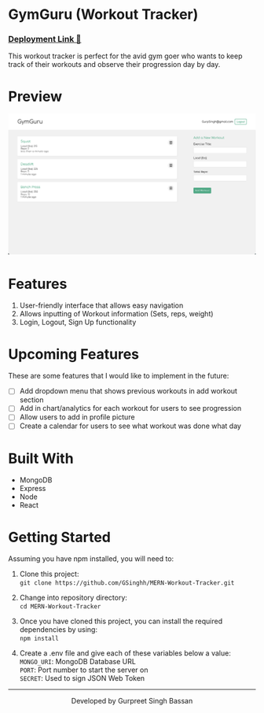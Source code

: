 # GymGuru (Workout Tracker)

### [Deployment Link 🚀](https://gymtime-workout-tracker.vercel.app)

This workout tracker is perfect for the avid gym goer who wants to keep track of their workouts and observe their progression day by day.

# Preview
![view 1](frontend/public/Workout-Tracker-Preview.png)

# Features
1. User-friendly interface that allows easy navigation 
2. Allows inputting of Workout information (Sets, reps, weight)
3. Login, Logout, Sign Up functionality

# Upcoming Features 
These are some features that I would like to implement in the future:
- [ ] Add dropdown menu that shows previous workouts in add workout section
- [ ] Add in chart/analytics for each workout for users to see progression
- [ ] Allow users to add in profile picture
- [ ] Create a calendar for users to see what workout was done what day

# Built With
- MongoDB
- Express
- Node
- React

# Getting Started

Assuming you have npm installed, you will need to:

1. Clone this project:  
   `git clone https://github.com/GSinghh/MERN-Workout-Tracker.git`

2. Change into repository directory:<br>
   `cd MERN-Workout-Tracker` 

3. Once you have cloned this project, you can install the required dependencies by using:  
   `npm install`

4. Create a .env file and give each of these variables below a value:<br>
   `MONGO_URI`:  MongoDB Database URL <br>
   `PORT`:  Port number to start the server on <br>
   `SECRET`: Used to sign JSON Web Token
   



---
<div align = 'center'>Developed by Gurpreet Singh Bassan</div>
